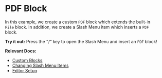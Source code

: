 # PDF Block

In this example, we create a custom `PDF` block which extends the built-in `File` block. In addition, we create a Slash Menu item which inserts a `PDF` block.

**Try it out:** Press the "/" key to open the Slash Menu and insert an `PDF` block!

**Relevant Docs:**

- [Custom Blocks](/docs/custom-schemas/custom-blocks)
- [Changing Slash Menu Items](/docs/ui-components/suggestion-menus#changing-slash-menu-items)
- [Editor Setup](/docs/editor-basics/setup)